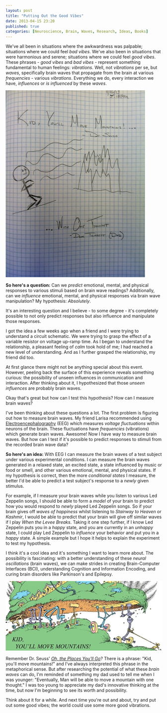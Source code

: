 ```yaml
---
layout: post
title: "Putting Out the Good Vibes"
date: 2013-04-15 23:20
published: true
categories: [Neuroscience, Brain, Waves, Research, Ideas, Books]
---
```


We've all been in situations where the awkwardness was palpable; situations where we could feel _bad vibes_. We've also been in situations that were harmonious and serene; situations where we could feel _good vibes_. These phrases - _good vibes_ and _bad vibes_ - represent something fundamental to human feelings: _vibrations_. Well, not _vibrations_ per se, but _waves_, specifically brain waves that  propagate from the brain at various _frequencies_ - various _vibrations_. Everything we do, every interaction we have, _influences_ or _is influenced_ by these _waves_. 

![My image](/images/posts/moving_mountains.jpg)

__So here's a question:__ Can we _predict_ emotional, mental, and physical responses to various stimuli based on brain wave readings? Additionally, can we _influence_ emotional, mental, and physical responses via brain wave manipulation? My hypothesis: _Absolutely_.

<!-- more -->

It's an interesting question and I believe - to some degree - it's completely possible to not only predict responses but also influence and manipulate those responses. 

I got the idea a few weeks ago when a friend and I were trying to understand a circuit schematic. We were trying to grasp the effect of a variable resistor on voltage up-ramp time. As I began to understand the relationship, a pleasant feeling of _calm_ took hold of me; I had reached a new level of understanding. And as I further grasped the relationship, my friend did too. 

At first glance there might not be anything special about this event. However, peeling back the surface of this experience reveals something curious: the possibility of unseen influences in communication and interaction. After thinking about it, I hypothesized that those _unseen influences_ are probably brain waves. 

Okay that's great but how can I test this hypothesis? How can I measure brain waves? 

I've been thinking about these questions a lot. The first problem is figuring out how to measure brain waves. My friend Larisa recommended using <a href='http://en.wikipedia.org/wiki/Electroencephalography' target='_BLANK'>Electroencephalography</a> (EEG) which measures _voltage fluctuations_ within neurons of the brain. These fluctuations have _frequencies_ (vibrations) which generate brain waves. Awesome! Now I have way to measure brain waves. But how can I test if it's possible to predict responses to stimuli from the recorded brain wave data?

__So here's an idea:__ With EEG I can measure the brain waves of a test subject under various experimental conditions. I can measure the brain waves generated in a relaxed state, an excited state, a state influenced by music or food or smell, and other various emotional, mental, and physical states. If my hypothesis is correct, then the more _conditional states_ I measure, the better I'd be able to predict a test subject's response to a _newly_ given stimulus. 

For example, if I measure your brain waves while you listen to various Led Zeppelin songs, I should be able to form a _model_ of your brain to predict how you would respond to _newly_ played Led Zeppelin songs. So if your brain gives off _waves of happiness_ whilst listening to _Stairway to Heaven_ or _Kashmir_, I would be able to predict that your brain will give off similar waves if I play _When the Levee Breaks_. Taking it one step further, if I know Led Zeppelin puts you in a _happy_ state, and you are currently in an _unhappy_ state, I could play Led Zeppelin to _influence_ your behavior and put you in a _happy_ state. A simple example but I hope it helps to explain the experiment to test my hypothesis. 

I think it's a cool idea and it's something I want to learn more about. The possibility is fascinating: with a better understanding of these _neural oscillations_ (brain waves), we can make strides in creating Brain-Computer Interfaces (BCI), understanding Cognition and Information Encoding, and curing brain disorders like Parkinson's and Epilepsy.

![My image](/images/posts/seuss_places.jpg)

Remember Dr. Seuss' <a href='http://www.amazon.com/Oh-Places-Youll-Dr-Seuss/dp/0679805273' target='_BLANK'>_Oh, the Places You'll Go_</a>? There is a phrase: "Kid, you'll move mountains!" and I've always interpreted this phrase in the metaphorical sense. But after researching the potential of what these _brain waves_ can do, I'm reminded of something my dad used to tell me when I was younger: "Eventually, Man will be able to move a mountain with one thought." I was too young to appreciate my dad's innovative thinking at the time, but now I'm beginning to see its worth and possibility. 

Think about it for a while. And next time you're out and about, try and put out some good vibes; the world could use some more good vibrations. 


